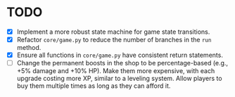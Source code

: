 # TODO

- [x] Implement a more robust state machine for game state transitions.
- [x] Refactor `core/game.py` to reduce the number of branches in the `run` method.
- [x] Ensure all functions in `core/game.py` have consistent return statements.
- [ ] Change the permanent boosts in the shop to be percentage-based (e.g., +5% damage and +10% HP). Make them more expensive, with each upgrade costing more XP, similar to a leveling system. Allow players to buy them multiple times as long as they can afford it.